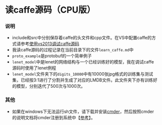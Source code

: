 读caffe源码（CPU版）
==========================================
### 说明
*	include和src中分别保存着caffe的头文件和cpp文件。在VS中配置caffe的方式请参考[使用vs2013调试caffe源码][0]
*	我读caffe源码的过程记录在当前目录下的文件`learn_caffe.md`中
*	`proto_example`是protobuf的一个简单例子
*	`lenet_model`中是lenet的网络结构与一个已经训练好的模型，我在调试caffe源码时使用了lenet例程
*	`lenet_model`文件夹下的`digits_10000`中有10000张jpg格式的训练集与测试集，已经按3:1进行了分割并生成了对应的LMDB文件。此文件夹下亦有训练好的模型，分别迭代了500次与1000次。

### 其他
*	如果在windows下无法运行sh文件，请下载并安装[cmder][1]，然后按照cmder的说明文档将cmder注册到系统中【[参考][2]】。






















[0]:http://www.cnblogs.com/jiahu-Blog/p/6423962.html
[1]:http://cmder.net/
[2]:https://segmentfault.com/a/1190000004408436
